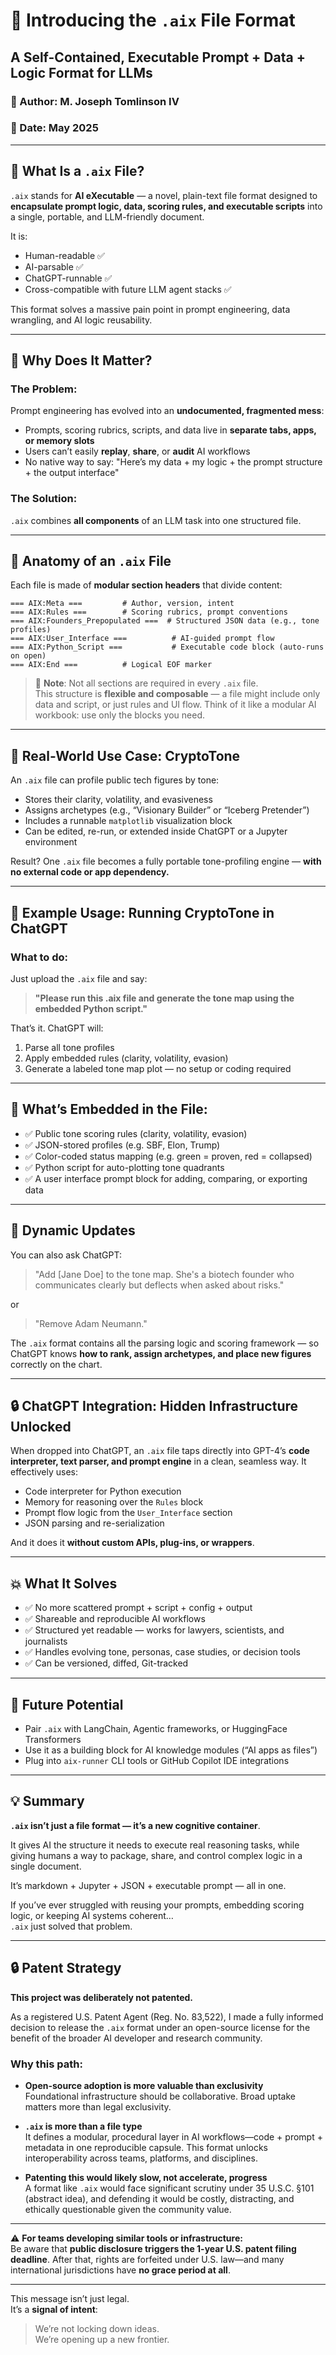 # 🔷 Introducing the `.aix` File Format  
## A Self-Contained, Executable Prompt + Data + Logic Format for LLMs

### 👤 Author: M. Joseph Tomlinson IV  
### 📅 Date: May 2025  

---

## 🧠 What Is a `.aix` File?

`.aix` stands for **AI eXecutable** — a novel, plain-text file format designed to **encapsulate prompt logic, data, scoring rules, and executable scripts** into a single, portable, and LLM-friendly document.

It is:

- Human-readable ✅  
- AI-parsable ✅  
- ChatGPT-runnable ✅  
- Cross-compatible with future LLM agent stacks ✅  

This format solves a massive pain point in prompt engineering, data wrangling, and AI logic reusability.

---

## 🔧 Why Does It Matter?

### The Problem:
Prompt engineering has evolved into an **undocumented, fragmented mess**:
- Prompts, scoring rubrics, scripts, and data live in **separate tabs, apps, or memory slots**
- Users can’t easily **replay**, **share**, or **audit** AI workflows
- No native way to say: "Here’s my data + my logic + the prompt structure + the output interface"

### The Solution:
`.aix` combines **all components** of an LLM task into one structured file.

---

## 🧱 Anatomy of an `.aix` File

Each file is made of **modular section headers** that divide content:

```
=== AIX:Meta ===         # Author, version, intent  
=== AIX:Rules ===        # Scoring rubrics, prompt conventions  
=== AIX:Founders_Prepopulated ===  # Structured JSON data (e.g., tone profiles)  
=== AIX:User_Interface ===          # AI-guided prompt flow  
=== AIX:Python_Script ===           # Executable code block (auto-runs on open)  
=== AIX:End ===          # Logical EOF marker  
```

> 📝 **Note**: Not all sections are required in every `.aix` file.  
> This structure is **flexible and composable** — a file might include only data and script, or just rules and UI flow. Think of it like a modular AI workbook: use only the blocks you need.

---

## 🚀 Real-World Use Case: **CryptoTone**

An `.aix` file can profile public tech figures by tone:
- Stores their clarity, volatility, and evasiveness
- Assigns archetypes (e.g., “Visionary Builder” or “Iceberg Pretender”)
- Includes a runnable `matplotlib` visualization block
- Can be edited, re-run, or extended inside ChatGPT or a Jupyter environment

Result? One `.aix` file becomes a fully portable tone-profiling engine — **with no external code or app dependency.**

---

## 💬 Example Usage: Running CryptoTone in ChatGPT

### What to do:

Just upload the `.aix` file and say:

> **"Please run this .aix file and generate the tone map using the embedded Python script."**

That’s it. ChatGPT will:
1. Parse all tone profiles  
2. Apply embedded rules (clarity, volatility, evasion)  
3. Generate a labeled tone map plot — no setup or coding required

---

## 🧠 What’s Embedded in the File:
- ✅ Public tone scoring rules (clarity, volatility, evasion)
- ✅ JSON-stored profiles (e.g. SBF, Elon, Trump)
- ✅ Color-coded status mapping (e.g. green = proven, red = collapsed)
- ✅ Python script for auto-plotting tone quadrants
- ✅ A user interface prompt block for adding, comparing, or exporting data

---

## 🔄 Dynamic Updates

You can also ask ChatGPT:

> "Add [Jane Doe] to the tone map. She's a biotech founder who communicates clearly but deflects when asked about risks."

or

> "Remove Adam Neumann."

The `.aix` format contains all the parsing logic and scoring framework — so ChatGPT knows **how to rank, assign archetypes, and place new figures** correctly on the chart.

---

## 🔒 ChatGPT Integration: Hidden Infrastructure Unlocked

When dropped into ChatGPT, an `.aix` file taps directly into GPT-4’s **code interpreter, text parser, and prompt engine** in a clean, seamless way. It effectively uses:

- Code interpreter for Python execution  
- Memory for reasoning over the `Rules` block  
- Prompt flow logic from the `User_Interface` section  
- JSON parsing and re-serialization  

And it does it **without custom APIs, plug-ins, or wrappers**.

---

## 💥 What It Solves

- ✅ No more scattered prompt + script + config + output  
- ✅ Shareable and reproducible AI workflows  
- ✅ Structured yet readable — works for lawyers, scientists, and journalists  
- ✅ Handles evolving tone, personas, case studies, or decision tools  
- ✅ Can be versioned, diffed, Git-tracked  

---

## 🔄 Future Potential

- Pair `.aix` with LangChain, Agentic frameworks, or HuggingFace Transformers  
- Use it as a building block for AI knowledge modules (“AI apps as files”)  
- Plug into `aix-runner` CLI tools or GitHub Copilot IDE integrations  

---

## 💡 Summary

**`.aix` isn’t just a file format — it’s a new cognitive container**.

It gives AI the structure it needs to execute real reasoning tasks, while giving humans a way to package, share, and control complex logic in a single document.

It’s markdown + Jupyter + JSON + executable prompt — all in one.

If you’ve ever struggled with reusing your prompts, embedding scoring logic, or keeping AI systems coherent…  
`.aix` just solved that problem.

---

## 🔒 Patent Strategy

**This project was deliberately not patented.**

As a registered U.S. Patent Agent (Reg. No. 83,522), I made a fully informed decision to release the `.aix` format under an open-source license for the benefit of the broader AI developer and research community.

### Why this path:

- **Open-source adoption is more valuable than exclusivity**  
  Foundational infrastructure should be collaborative. Broad uptake matters more than legal exclusivity.

- **`.aix` is more than a file type**  
  It defines a modular, procedural layer in AI workflows—code + prompt + metadata in one reproducible capsule. This format unlocks interoperability across teams, platforms, and disciplines.

- **Patenting this would likely slow, not accelerate, progress**  
  A format like `.aix` would face significant scrutiny under 35 U.S.C. §101 (abstract idea), and defending it would be costly, distracting, and ethically questionable given the community value.

---

⚠️ **For teams developing similar tools or infrastructure:**  
Be aware that **public disclosure triggers the 1-year U.S. patent filing deadline**. After that, rights are forfeited under U.S. law—and many international jurisdictions have **no grace period at all**.

---

This message isn’t just legal.  
It’s a **signal of intent**:

> We’re not locking down ideas.  
> We’re opening up a new frontier.


